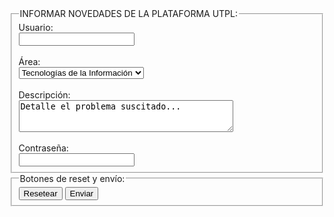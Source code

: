 <!DOCTYPE html>
<html lang="es-ES">
  <head>
    <meta charset="utf-8">
    <title>Notificar incidencia</title>
  </head>
  <body>
    <form action="procesar-incidencia.php" method="post">
      <fieldset>
        <legend>INFORMAR NOVEDADES DE LA PLATAFORMA UTPL:</legend>
        <label for="nombre_usuario">Usuario: </label>
        <br>
        <input type="text" name="usuario" id="nombre_usuario">
        <br><br>
        <label for="nombre_departamento">Área: </label>
        <br>
        <select name="departamento" id="nombre_departamento">
          <option value="informatica">Tecnologías de la Información</option>
          <option value="informatica">Informática</option>
          <option value="marketing">Marketing</option>
          <option value="ventas">Psicología</option>
        </select>
        <br><br>
        <label for="descripcion_incidencia">Descripción: </label>
        <br>
        <textarea name="incidencia" rows="3" cols="40" id="descripcion_incidencia">Detalle el problema suscitado...</textarea>
        <br><br>
        <label for="clave_usuario">Contraseña: </label>
        <br>
        <input type="password" name="clave" id="clave_usuario">
      </fieldset>
      <fieldset>
        <legend>Botones de reset y envío:</legend>
        <button type="reset">Resetear</button>
        <button type="submit">Enviar</button>
      </fieldset>
    </form>
  </body>
</html>
